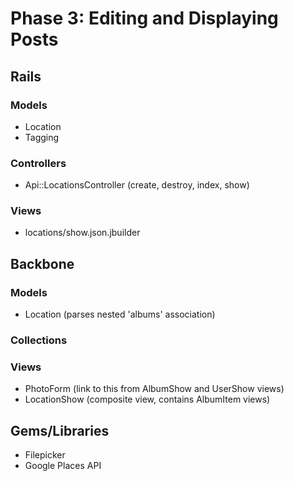 # Phase 3: Editing and Displaying Posts

## Rails
### Models
* Location
* Tagging

### Controllers
* Api::LocationsController (create, destroy, index, show)

### Views
* locations/show.json.jbuilder

## Backbone
### Models
* Location (parses nested 'albums' association)

### Collections

### Views
* PhotoForm (link to this from AlbumShow and UserShow views)
* LocationShow (composite view, contains AlbumItem views)

## Gems/Libraries
* Filepicker
* Google Places API

